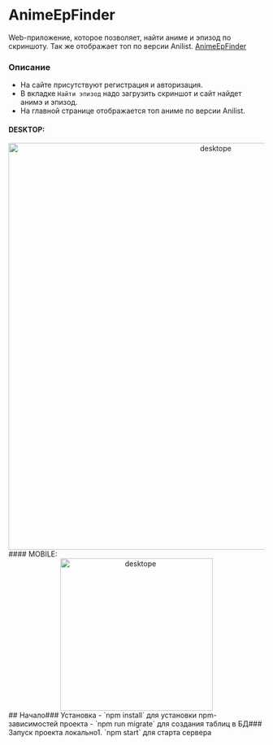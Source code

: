 # AnimeEpFinder
Web-приложение, которое позволяет, найти аниме и эпизод по скриншоту. Так же отображает топ по версии Anilist.
[AnimeEpFinder](http://anime-ep-finder.herokuapp.com)
​
### Описание
- На сайте присутствуют регистрация и авторизация.
- В вкладке `Найти эпизод` надо загрузить скриншот и сайт найдет анимэ и эпизод.
- На главной странице отображается топ аниме по версии Anilist.
​
#### DESKTOP:
<div align="center">
<img src="./gif/EpFind - desktop.gif" alt="desktope" width='800px' />
</div>
​
#### MOBILE:
<div align="center">
<img src="./gif/EpFind - mobile.gif" alt="desktope" width='300px' />
</div>
​
​
## Начало
​
### Установка
- `npm install` для установки npm-зависимостей проекта
- `npm run migrate` для создания таблиц в БД
​
### Запуск проекта локально
​
1. `npm start` для старта сервера
